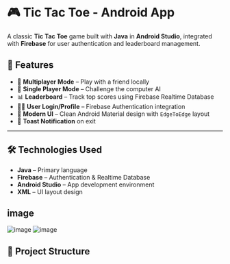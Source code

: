 # 🎮 Tic Tac Toe - Android App

A classic **Tic Tac Toe** game built with **Java** in **Android Studio**, integrated with **Firebase** for user authentication and leaderboard management.

## 🚀 Features

- 🔄 **Multiplayer Mode** – Play with a friend locally
- 🤖 **Single Player Mode** – Challenge the computer AI
- 📊 **Leaderboard** – Track top scores using Firebase Realtime Database
- 🙍‍♂️ **User Login/Profile** – Firebase Authentication integration
- 🎨 **Modern UI** – Clean Android Material design with `EdgeToEdge` layout
- 🔔 **Toast Notification** on exit

---

## 🛠️ Technologies Used

- **Java** – Primary language
- **Firebase** – Authentication & Realtime Database
- **Android Studio** – App development environment
- **XML** – UI layout design
## image
![image](https://github.com/user-attachments/assets/c31f13e4-5d5c-4044-a48b-95a160065035)
![image](https://github.com/user-attachments/assets/daa9f72c-34de-4dec-b941-ab61e7a76aa2)



## 📂 Project Structure

